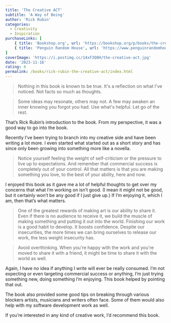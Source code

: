 ```yaml
---
title: 'The Creative ACT'
subtitle: 'A Way of Being'
author: 'Rick Rubin'
categories:
  - Creativity
  - Inspiration
purchaseLinks: [
    { title: 'Bookshop.org', url: 'https://bookshop.org/p/books/the-creative-act-a-way-of-being-rick-rubin/18543579?ean=9780593652886' },
    { title: 'Penguin Random House', url: 'https://www.penguinrandomhouse.com/books/717356/the-creative-act-by-rick-rubin/' }
]
coverImage: 'https://i.postimg.cc/14xF3Q0H/the-creative-act.jpg'
date: '2023-11-16'
rating: 4
permalink: /books/rick-rubin-the-creative-act/index.html
---
```


> Nothing in this book is known to be true. It's a reflection on what I've noticed. Not facts so much as thoughts.

> Some ideas may resonate, others may not. A few may awaken an inner knowing you forgot you had. Use what's helpful. Let go of the rest.

That’s Rick Rubin’s introduction to the book. From my perspective, it was a good way to go into the book.

Recently I’ve been trying to branch into my creative side and have been writing a lot more. I even started what started out as a short story and has since only been growing into something more like a novella.

> Notice yourself feeling the weight of self-criticism or the pressure to live up to expectations. And remember that commercial success is completely out of your control. All that matters is that you are making something you love, to the best of your ability, here and now.

I enjoyed this book as it gave me a lot of helpful thoughts to get over my concerns that what I’m working on isn’t good. (I mean it might not be good, but it certainly won’t be any good if I just give up.) If I’m enjoying it, which I am, then that’s what matters.

> One of the greatest rewards of making art is our ability to share it. Even if there is no audience to receive it, we build the muscle of making something and putting it out into the world. Finishing our work is a good habit to develop. It boosts confidence. Despite our insecurities, the more times we can bring ourselves to release our work, the less weight insecurity has.

> Avoid overthinking. When you're happy with the work and you're moved to share it with a friend, it might be time to share it with the world as well.

Again, I have no idea if anything I write will ever be really consumed. I’m not expecting or even targeting commercial success or anything, I’m just trying something new, doing something I’m enjoying. This book helped by pointing that out.

The book also provided some good tips on breaking through various blockers artists, musicians and writers often face. Some of them would also help with my software development work as well.

If you’re interested in any kind of creative work, I’d recommend this book.